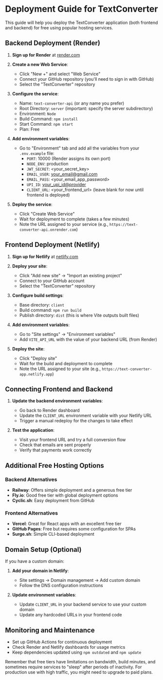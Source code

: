 # Deployment Guide for TextConverter

This guide will help you deploy the TextConverter application (both frontend and backend) for free using popular hosting services.

## Backend Deployment (Render)

1. **Sign up for Render** at [render.com](https://render.com)

2. **Create a new Web Service**:
   - Click "New +" and select "Web Service"
   - Connect your GitHub repository (you'll need to sign in with GitHub)
   - Select the "TextConverter" repository

3. **Configure the service**:
   - Name: `text-converter-api` (or any name you prefer)
   - Root Directory: `server` (important: specify the server subdirectory)
   - Environment: `Node`
   - Build Command: `npm install`
   - Start Command: `npm start`
   - Plan: Free

4. **Add environment variables**:
   - Go to "Environment" tab and add all the variables from your `.env.example` file:
     - `PORT`: 10000 (Render assigns its own port)
     - `NODE_ENV`: production 
     - `JWT_SECRET`: <your_secret_key>
     - `EMAIL_USER`: <your_email@gmail.com>
     - `EMAIL_PASS`: <your_email_app_password>
     - `UPI_ID`: <your_upi_id@provider>
     - `CLIENT_URL`: <your_frontend_url> (leave blank for now until frontend is deployed)

5. **Deploy the service**:
   - Click "Create Web Service"
   - Wait for deployment to complete (takes a few minutes)
   - Note the URL assigned to your service (e.g., `https://text-converter-api.onrender.com`)

## Frontend Deployment (Netlify)

1. **Sign up for Netlify** at [netlify.com](https://netlify.com)

2. **Deploy your site**:
   - Click "Add new site" → "Import an existing project"
   - Connect to your GitHub account
   - Select the "TextConverter" repository

3. **Configure build settings**:
   - Base directory: `client`
   - Build command: `npm run build`
   - Publish directory: `dist` (this is where Vite outputs built files)

4. **Add environment variables**:
   - Go to "Site settings" → "Environment variables"
   - Add `VITE_API_URL` with the value of your backend URL (from Render)

5. **Deploy the site**:
   - Click "Deploy site"
   - Wait for the build and deployment to complete
   - Note the URL assigned to your site (e.g., `https://text-converter-app.netlify.app`)

## Connecting Frontend and Backend

1. **Update the backend environment variables**:
   - Go back to Render dashboard
   - Update the `CLIENT_URL` environment variable with your Netlify URL
   - Trigger a manual redeploy for the changes to take effect

2. **Test the application**:
   - Visit your frontend URL and try a full conversion flow
   - Check that emails are sent properly
   - Verify that payments work correctly

## Additional Free Hosting Options

### Backend Alternatives
- **Railway**: Offers simple deployment and a generous free tier
- **Fly.io**: Good free tier with global deployment options
- **Cyclic.sh**: Easy deployment from GitHub        

### Frontend Alternatives
- **Vercel**: Great for React apps with an excellent free tier
- **GitHub Pages**: Free but requires some configuration for SPAs
- **Surge.sh**: Simple CLI-based deployment

## Domain Setup (Optional)

If you have a custom domain:

1. **Add your domain in Netlify**:
   - Site settings → Domain management → Add custom domain
   - Follow the DNS configuration instructions

2. **Update environment variables**:
   - Update `CLIENT_URL` in your backend service to use your custom domain
   - Update any hardcoded URLs in your frontend code

## Monitoring and Maintenance

- Set up GitHub Actions for continuous deployment
- Check Render and Netlify dashboards for usage metrics
- Keep dependencies updated using `npm outdated` and `npm update`

Remember that free tiers have limitations on bandwidth, build minutes, and sometimes require services to "sleep" after periods of inactivity. For production use with high traffic, you might need to upgrade to paid plans. 